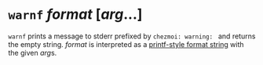# `warnf` *format* [*arg*...]

`warnf` prints a message to stderr prefixed by `chezmoi: warning: ` and returns
the empty string. *format* is interpreted as a [printf-style format
string](https://pkg.go.dev/fmt#hdr-Printing) with the given *arg*s.
